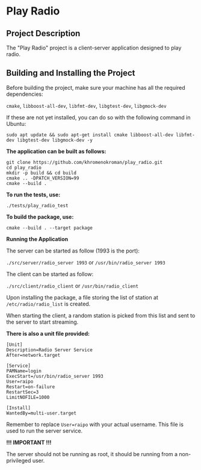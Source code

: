 # Play Radio

## Project Description

The "Play Radio" project is a client-server application designed to play radio.

## Building and Installing the Project

Before building the project, make sure your machine has all the required dependencies: 

`cmake`, `libboost-all-dev`, `libfmt-dev`, `libgtest-dev`, `libgmock-dev` 

If these are not yet installed, you can do so with the following command in Ubuntu:

`sudo apt update && sudo apt-get install cmake libboost-all-dev libfmt-dev libgtest-dev libgmock-dev -y`

**The application can be built as follows:**
````
git clone https://github.com/khromenokroman/play_radio.git
cd play_radio
mkdir -p build && cd build
cmake .. -DPATCH_VERSION=99
cmake --build .
````

**To run the tests, use:**

`./tests/play_radio_test`

**To build the package, use:**

`cmake --build . --target package`

**Running the Application**

The server can be started as follow (1993 is the port):

`./src/server/radio_server 1993` or `/usr/bin/radio_server 1993`

The client can be started as follow:

`./src/client/radio_client` or `/usr/bin/radio_client`

Upon installing the package, a file storing the list of station at  `/etc/radio/radio_list` is created. 

When starting the client, a random station is picked from this list and sent to the server to start streaming.

**There is also a unit file provided:**
````
[Unit]
Description=Radio Server Service
After=network.target

[Service]
PAMName=login
ExecStart=/usr/bin/radio_server 1993
User=raipo
Restart=on-failure
RestartSec=3
LimitNOFILE=1000

[Install]
WantedBy=multi-user.target
````
Remember to replace `User=raipo` with your actual username. This file is used to run the server service.

**!!! IMPORTANT !!!** 

The server should not be running as root, it should be running from a non-privileged user.